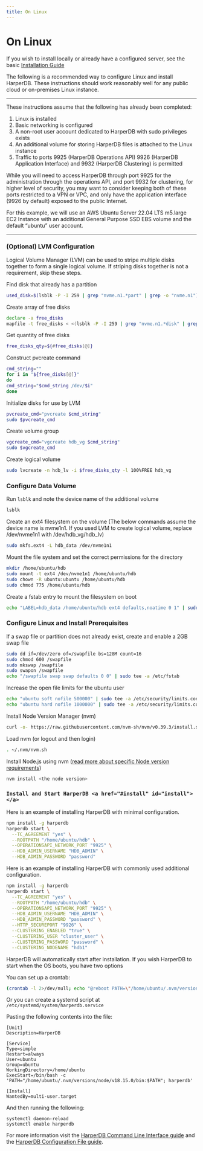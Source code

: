 ```yaml
---
title: On Linux
---
```


# On Linux

If you wish to install locally or already have a configured server, see the basic [Installation Guide](./)

The following is a recommended way to configure Linux and install HarperDB. These instructions should work reasonably well for any public cloud or on-premises Linux instance.

***

These instructions assume that the following has already been completed:

1. Linux is installed
1. Basic networking is configured
1. A non-root user account dedicated to HarperDB with sudo privileges exists
1. An additional volume for storing HarperDB files is attached to the Linux instance
1. Traffic to ports 9925 (HarperDB Operations API) 9926 (HarperDB Application Interface) and 9932 (HarperDB Clustering) is permitted

While you will need to access HarperDB through port 9925 for the administration through the operations API, and port 9932 for clustering, for higher level of security, you may want to consider keeping both of these ports restricted to a VPN or VPC, and only have the application interface (9926 by default) exposed to the public Internet.

For this example, we will use an AWS Ubuntu Server 22.04 LTS m5.large EC2 Instance with an additional General Purpose SSD EBS volume and the default “ubuntu” user account.

***

### (Optional) LVM Configuration

Logical Volume Manager (LVM) can be used to stripe multiple disks together to form a single logical volume. If striping disks together is not a requirement, skip these steps.

Find disk that already has a partition

```bash
used_disk=$(lsblk -P -I 259 | grep "nvme.n1.*part" | grep -o "nvme.n1")
```

Create array of free disks

```bash
declare -a free_disks
mapfile -t free_disks < <(lsblk -P -I 259 | grep "nvme.n1.*disk" | grep -o "nvme.n1" | grep -v "$used_disk")
```

Get quantity of free disks

```bash
free_disks_qty=${#free_disks[@]}
```

Construct pvcreate command

```bash
cmd_string=""
for i in "${free_disks[@]}"
do
cmd_string="$cmd_string /dev/$i"
done
```

Initialize disks for use by LVM

```bash
pvcreate_cmd="pvcreate $cmd_string"
sudo $pvcreate_cmd
```

Create volume group

```bash
vgcreate_cmd="vgcreate hdb_vg $cmd_string"
sudo $vgcreate_cmd
```

Create logical volume

```bash
sudo lvcreate -n hdb_lv -i $free_disks_qty -l 100%FREE hdb_vg
```

### Configure Data Volume

Run `lsblk` and note the device name of the additional volume

```bash
lsblk
```

Create an ext4 filesystem on the volume (The below commands assume the device name is nvme1n1. If you used LVM to create logical volume, replace /dev/nvme1n1 with /dev/hdb\_vg/hdb\_lv)

```bash
sudo mkfs.ext4 -L hdb_data /dev/nvme1n1
```

Mount the file system and set the correct permissions for the directory

```bash
mkdir /home/ubuntu/hdb
sudo mount -t ext4 /dev/nvme1n1 /home/ubuntu/hdb
sudo chown -R ubuntu:ubuntu /home/ubuntu/hdb
sudo chmod 775 /home/ubuntu/hdb
```

Create a fstab entry to mount the filesystem on boot

```bash
echo "LABEL=hdb_data /home/ubuntu/hdb ext4 defaults,noatime 0 1" | sudo tee -a /etc/fstab
```

### Configure Linux and Install Prerequisites

If a swap file or partition does not already exist, create and enable a 2GB swap file

```bash
sudo dd if=/dev/zero of=/swapfile bs=128M count=16
sudo chmod 600 /swapfile
sudo mkswap /swapfile
sudo swapon /swapfile
echo "/swapfile swap swap defaults 0 0" | sudo tee -a /etc/fstab
```

Increase the open file limits for the ubuntu user

```bash
echo "ubuntu soft nofile 500000" | sudo tee -a /etc/security/limits.conf
echo "ubuntu hard nofile 1000000" | sudo tee -a /etc/security/limits.conf
```

Install Node Version Manager (nvm)

```bash
curl -o- https://raw.githubusercontent.com/nvm-sh/nvm/v0.39.3/install.sh | bash
```

Load nvm (or logout and then login)

```bash
. ~/.nvm/nvm.sh
```

Install Node.js using nvm ([read more about specific Node version requirements](https://www.npmjs.com/package/harperdb#prerequisites))

```bash
nvm install <the node version>
```

### `Install and Start HarperDB <a href="#install" id="install"></a>`

Here is an example of installing HarperDB with minimal configuration.

```bash
npm install -g harperdb
harperdb start \
  --TC_AGREEMENT "yes" \
  --ROOTPATH "/home/ubuntu/hdb" \
  --OPERATIONSAPI_NETWORK_PORT "9925" \
  --HDB_ADMIN_USERNAME "HDB_ADMIN" \
  --HDB_ADMIN_PASSWORD "password"
```

Here is an example of installing HarperDB with commonly used additional configuration.

```bash
npm install -g harperdb
harperdb start \
  --TC_AGREEMENT "yes" \
  --ROOTPATH "/home/ubuntu/hdb" \
  --OPERATIONSAPI_NETWORK_PORT "9925" \
  --HDB_ADMIN_USERNAME "HDB_ADMIN" \
  --HDB_ADMIN_PASSWORD "password" \
  --HTTP_SECUREPORT "9926" \
  --CLUSTERING_ENABLED "true" \
  --CLUSTERING_USER "cluster_user" \
  --CLUSTERING_PASSWORD "password" \
  --CLUSTERING_NODENAME "hdb1"
```

HarperDB will automatically start after installation. If you wish HarperDB to start when the OS boots, you have two options

You can set up a crontab:

```bash
(crontab -l 2>/dev/null; echo "@reboot PATH=\"/home/ubuntu/.nvm/versions/node/v18.15.0/bin:$PATH\" && harperdb start") | crontab -
```

Or you can create a systemd script at `/etc/systemd/system/harperdb.service`

Pasting the following contents into the file:

```
[Unit]
Description=HarperDB

[Service]
Type=simple
Restart=always
User=ubuntu
Group=ubuntu
WorkingDirectory=/home/ubuntu
ExecStart=/bin/bash -c 'PATH="/home/ubuntu/.nvm/versions/node/v18.15.0/bin:$PATH"; harperdb'

[Install]
WantedBy=multi-user.target
```

And then running the following:

```
systemctl daemon-reload
systemctl enable harperdb
```

For more information visit the [HarperDB Command Line Interface guide](../../deployments/harperdb-cli) and the [HarperDB Configuration File guide](../../deployments/configuration).
